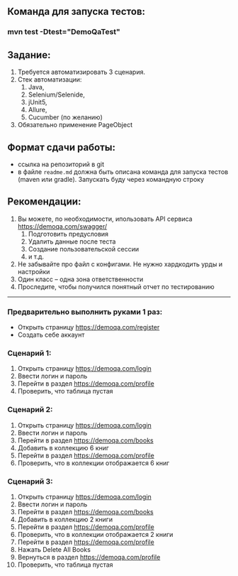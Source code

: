 ## Команда для запуска тестов:

### mvn test -Dtest="DemoQaTest"

## Задание:

1. Требуется автоматизировать 3 сценария.
2. Стек автоматизации:
    1. Java,
    2. Selenium/Selenide,
    3. jUnit5,
    4. Allure,
    5. Cucumber (по желанию)
3. Обязательно применение PageObject

## Формат сдачи работы:

- ссылка на репозиторий в git
- в файле `readme.md` должна быть описана команда для запуска тестов (maven или gradle). Запускать буду через командную
  строку

## Рекомендации:

1. Вы можете, по необходимости, ипользовать API сервиса https://demoqa.com/swagger/
    1. Подготовить предусловия
    2. Удалить данные после теста
    3. Создание пользовательской сессии
    4. и т.д.
2. Не забывайте про файл с конфигами. Не нужно хардкодить урды и настройки
3. Один класс – одна зона ответственности
4. Проследите, чтобы получился понятный отчет по тестированию

---------

### Предварительно выполнить руками 1 раз:

- Открыть страницу https://demoqa.com/register
- Создать себе аккаунт

### Сценарий 1:

1. Открыть страницу https://demoqa.com/login
3. Ввести логин и пароль
4. Перейти в раздел https://demoqa.com/profile
5. Проверить, что таблица пустая

### Сценарий 2:

1. Открыть страницу https://demoqa.com/login
3. Ввести логин и пароль
3. Перейти в раздел https://demoqa.com/books
4. Добавить в коллекцию 6 книг
5. Перейти в раздел https://demoqa.com/profile
6. Проверить, что в коллекции отображается 6 книг

### Сценарий 3:

1. Открыть страницу https://demoqa.com/login
3. Ввести логин и пароль
3. Перейти в раздел https://demoqa.com/books
4. Добавить в коллекцию 2 книги
5. Перейти в раздел https://demoqa.com/profile
6. Проверить, что в коллекции отображается 2 книги
7. Перейти в раздел https://demoqa.com/profile
8. Нажать Delete All Books
9. Вернуться в раздел https://demoqa.com/profile
10. Проверить, что таблица пустая